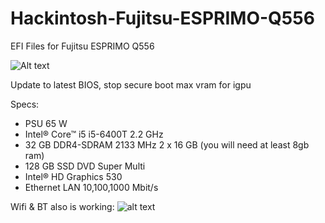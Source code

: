 # Hackintosh-Fujitsu-ESPRIMO-Q556
EFI Files for  Fujitsu ESPRIMO Q556

![Alt text](https://i.imgur.com/ftly56q.jpeg)

Update to latest BIOS,
stop secure boot
max vram for igpu


Specs:
- PSU 65 W
- Intel® Core™ i5 i5-6400T 2.2 GHz
- 32 GB DDR4-SDRAM 2133 MHz 2 x 16 GB (you will need at least 8gb ram)
- 128 GB SSD DVD Super Multi
- Intel® HD Graphics 530
- Ethernet LAN 10,100,1000 Mbit/s

Wifi & BT also is working:
![alt text]([http://url/to/img.png](https://i.imgur.com/XMEDO5c.png))
